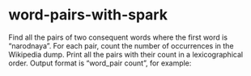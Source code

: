 # word-pairs-with-spark
Find all the pairs of two consequent words where the first word is “narodnaya”. For each pair, count the number of occurrences in the Wikipedia dump. Print all the pairs with their count in a lexicographical order. Output format is “word_pair <tab> count”, for example:
